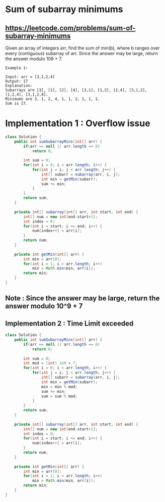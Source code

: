 # Sum of subarray minimums
## https://leetcode.com/problems/sum-of-subarray-minimums

Given an array of integers arr, find the sum of min(b), where b ranges over every (contiguous) subarray of arr. 
Since the answer may be large, return the answer modulo 109 + 7.

```
Example 1:

Input: arr = [3,1,2,4]
Output: 17
Explanation: 
Subarrays are [3], [1], [2], [4], [3,1], [1,2], [2,4], [3,1,2], [1,2,4], [3,1,2,4]. 
Minimums are 3, 1, 2, 4, 1, 1, 2, 1, 1, 1.
Sum is 17.
```

# Implementation 1 : Overflow issue
```java
class Solution {
    public int sumSubarrayMins(int[] arr) {
        if(arr == null || arr.length == 0)
            return 0;
        
        int sum = 0;
        for(int i = 0; i < arr.length; i++) {
            for(int j = i; j < arr.length; j++) {
                int[] subarr = subarray(arr, i, j);
                int min = getMin(subarr);
                sum += min;
            }
        }
        return sum;
    }
    
    private int[] subarray(int[] arr, int start, int end) {
        int[] num = new int[end-start+1];
        int index = 0;
        for(int i = start; i <= end; i++) {
            num[index++] = arr[i];
        }
        return num;
    }
    
    private int getMin(int[] arr) {
        int min = arr[0];
        for(int i = 1; i < arr.length; i++)
            min = Math.min(min, arr[i]);
        return min;
    }
}
```

## Note : Since the answer may be large, return the answer modulo 10^9 + 7

## Implementation 2 : Time Limit exceeded
```java
class Solution {
    public int sumSubarrayMins(int[] arr) {
        if(arr == null || arr.length == 0)
            return 0;
        
        int sum = 0;
        int mod = (int) 1e9 + 7;
        for(int i = 0; i < arr.length; i++) {
            for(int j = i; j < arr.length; j++) {
                int[] subarr = subarray(arr, i, j);
                int min = getMin(subarr);
                min = min % mod;
                sum += min;
                sum = sum % mod;
            }
        }
        return sum;
    }
    
    private int[] subarray(int[] arr, int start, int end) {
        int[] num = new int[end-start+1];
        int index = 0;
        for(int i = start; i <= end; i++) {
            num[index++] = arr[i];
        }
        return num;
    }
    
    private int getMin(int[] arr) {
        int min = arr[0];
        for(int i = 1; i < arr.length; i++)
            min = Math.min(min, arr[i]);
        return min;
    }
}
```
